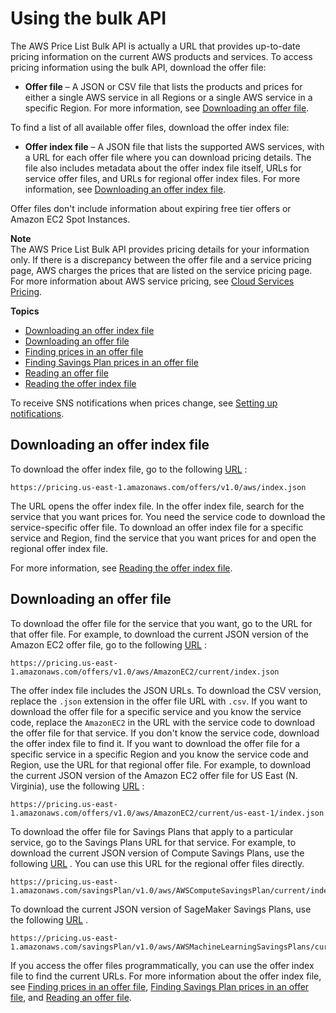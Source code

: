 # Using the bulk API<a name="using-ppslong"></a>

The AWS Price List Bulk API is actually a URL that provides up\-to\-date pricing information on the current AWS products and services\. To access pricing information using the bulk API, download the offer file:
+ **Offer file** – A JSON or CSV file that lists the products and prices for either a single AWS service in all Regions or a single AWS service in a specific Region\. For more information, see [Downloading an offer file](#download-offers)\.

To find a list of all available offer files, download the offer index file:
+ **Offer index file** – A JSON file that lists the supported AWS services, with a URL for each offer file where you can download pricing details\. The file also includes metadata about the offer index file itself, URLs for service offer files, and URLs for regional offer index files\. For more information, see [Downloading an offer index file](#download-the-offer-index)\.

Offer files don't include information about expiring free tier offers or Amazon EC2 Spot Instances\. 

**Note**  
The AWS Price List Bulk API provides pricing details for your information only\. If there is a discrepancy between the offer file and a service pricing page, AWS charges the prices that are listed on the service pricing page\. For more information about AWS service pricing, see [Cloud Services Pricing](https://aws.amazon.com/pricing/services/)\.

**Topics**
+ [Downloading an offer index file](#download-the-offer-index)
+ [Downloading an offer file](#download-offers)
+ [Finding prices in an offer file](procedures.md)
+ [Finding Savings Plan prices in an offer file](sp-offer-file.md)
+ [Reading an offer file](reading-an-offer.md)
+ [Reading the offer index file](reading-the-offer-index.md)

To receive SNS notifications when prices change, see [Setting up notifications](price-notification.md)\.

## Downloading an offer index file<a name="download-the-offer-index"></a>

To download the offer index file, go to the following [URL](https://pricing.us-east-1.amazonaws.com/offers/v1.0/aws/index.json) :

```
https://pricing.us-east-1.amazonaws.com/offers/v1.0/aws/index.json
```

The URL opens the offer index file\. In the offer index file, search for the service that you want prices for\. You need the service code to download the service\-specific offer file\. To download an offer index file for a specific service and Region, find the service that you want prices for and open the regional offer index file\.

For more information, see [Reading the offer index file](reading-the-offer-index.md)\.

## Downloading an offer file<a name="download-offers"></a>

To download the offer file for the service that you want, go to the URL for that offer file\. For example, to download the current JSON version of the Amazon EC2 offer file, go to the following [URL](https://pricing.us-east-1.amazonaws.com/offers/v1.0/aws/AmazonEC2/current/index.json) :

```
https://pricing.us-east-1.amazonaws.com/offers/v1.0/aws/AmazonEC2/current/index.json
```

The offer index file includes the JSON URLs\. To download the CSV version, replace the `.json` extension in the offer file URL with `.csv`\. If you want to download the offer file for a specific service and you know the service code, replace the `AmazonEC2` in the URL with the service code to download the offer file for that service\. If you don't know the service code, download the offer index file to find it\. If you want to download the offer file for a specific service in a specific Region and you know the service code and Region, use the URL for that regional offer file\. For example, to download the current JSON version of the Amazon EC2 offer file for US East \(N\. Virginia\), use the following [URL](https://pricing.us-east-1.amazonaws.com/offers/v1.0/aws/AmazonEC2/current/us-east-1/index.json) :

```
https://pricing.us-east-1.amazonaws.com/offers/v1.0/aws/AmazonEC2/current/us-east-1/index.json
```

To download the offer file for Savings Plans that apply to a particular service, go to the Savings Plans URL for that service\. For example, to download the current JSON version of Compute Savings Plans, use the following [URL](https://pricing.us-east-1.amazonaws.com/savingsPlan/v1.0/aws/AWSComputeSavingsPlan/current/index.json) \. You can use this URL for the regional offer files directly\.

```
https://pricing.us-east-1.amazonaws.com/savingsPlan/v1.0/aws/AWSComputeSavingsPlan/current/index.json
```

To download the current JSON version of SageMaker Savings Plans, use the following [URL](https://pricing.us-east-1.amazonaws.com/savingsPlan/v1.0/aws/AWSMachineLearningSavingsPlans/current/index.json) \.

```
https://pricing.us-east-1.amazonaws.com/savingsPlan/v1.0/aws/AWSMachineLearningSavingsPlans/current/index.json
```

If you access the offer files programmatically, you can use the offer index file to find the current URLs\. For more information about the offer index file, see [Finding prices in an offer file](procedures.md), [Finding Savings Plan prices in an offer file](sp-offer-file.md), and [Reading an offer file](reading-an-offer.md)\.